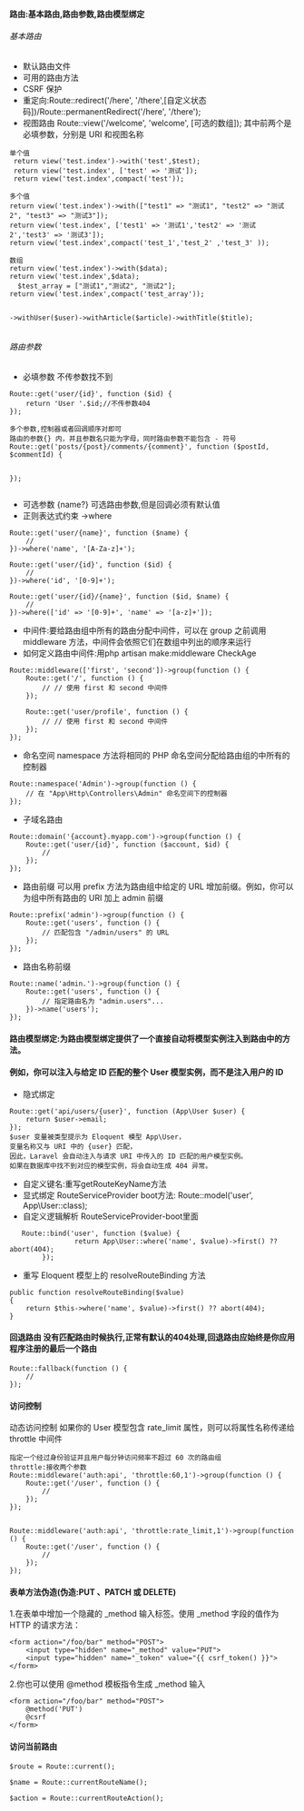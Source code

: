 #### 路由:基本路由,路由参数,路由模型绑定
###### 基本路由
* 默认路由文件
* 可用的路由方法
* CSRF 保护
* 重定向:Route::redirect('/here', '/there',[自定义状态码])/Route::permanentRedirect('/here', '/there');
* 视图路由 Route::view('/welcome', 'welcome', [可选的数组]); 其中前两个是必填参数，分别是 URI 和视图名称  

```
单个值
 return view('test.index')->with('test',$test);
 return view('test.index', ['test' => '测试']);
 return view('test.index',compact('test'));
   
多个值
return view('test.index')->with(["test1" => "测试1", "test2" => "测试2", "test3" => "测试3"]);  
return view('test.index', ['test1' => '测试1','test2' => '测试2','test3' => '测试3']);
return view('test.index',compact('test_1','test_2' ,'test_3' ));

数组
return view('test.index')->with($data);
return view('test.index',$data);
  $test_array = ["测试1","测试2", "测试2"];
return view('test.index',compact('test_array'));


->withUser($user)->withArticle($article)->withTitle($title);
  
```


###### 路由参数
* 必填参数 不传参数找不到   

```
Route::get('user/{id}', function ($id) {
    return 'User '.$id;//不传参数404 
});

多个参数,控制器或者回调顺序对即可
路由的参数{} 内，并且参数名只能为字母，同时路由参数不能包含 - 符号
Route::get('posts/{post}/comments/{comment}', function ($postId, $commentId) {
   
   
});


```

* 可选参数 {name?} 可选路由参数,但是回调必须有默认值  
* 正则表达式约束 ->where

```
Route::get('user/{name}', function ($name) {
    //
})->where('name', '[A-Za-z]+');

Route::get('user/{id}', function ($id) {
    //
})->where('id', '[0-9]+');

Route::get('user/{id}/{name}', function ($id, $name) {
    //
})->where(['id' => '[0-9]+', 'name' => '[a-z]+']);
```

* 中间件:要给路由组中所有的路由分配中间件，可以在 group 之前调用 middleware 方法，中间件会依照它们在数组中列出的顺序来运行  
* 如何定义路由中间件:用php artisan make:middleware CheckAge

```
Route::middleware(['first', 'second'])->group(function () {
    Route::get('/', function () {
        // // 使用 first 和 second 中间件
    });

    Route::get('user/profile', function () {
        // // 使用 first 和 second 中间件
    });
});
```

* 命名空间 namespace 方法将相同的 PHP 命名空间分配给路由组的中所有的控制器  

```
Route::namespace('Admin')->group(function () {
    // 在 "App\Http\Controllers\Admin" 命名空间下的控制器
});
```
* 子域名路由

```
Route::domain('{account}.myapp.com')->group(function () {
    Route::get('user/{id}', function ($account, $id) {
        //
    });
});
```

* 路由前缀 可以用 prefix 方法为路由组中给定的 URL 增加前缀。例如，你可以为组中所有路由的 URI 加上 admin 前缀

```
Route::prefix('admin')->group(function () {
    Route::get('users', function () {
        // 匹配包含 "/admin/users" 的 URL
    });
});
```

* 路由名称前缀

```
Route::name('admin.')->group(function () {
    Route::get('users', function () {
        // 指定路由名为 "admin.users"...
    })->name('users');
});
```

#### 路由模型绑定:为路由模型绑定提供了一个直接自动将模型实例注入到路由中的方法。
#### 例如，你可以注入与给定 ID 匹配的整个 User 模型实例，而不是注入用户的 ID

* 隐式绑定  

```
Route::get('api/users/{user}', function (App\User $user) {
    return $user->email;
});
$user 变量被类型提示为 Eloquent 模型 App\User，
变量名称又与 URI 中的 {user} 匹配，
因此，Laravel 会自动注入与请求 URI 中传入的 ID 匹配的用户模型实例。
如果在数据库中找不到对应的模型实例，将会自动生成 404 异常。

```

* 自定义键名:重写getRouteKeyName方法
* 显式绑定 RouteServiceProvider boot方法: Route::model('user', App\User::class);
* 自定义逻辑解析  RouteServiceProvider-boot里面

```
   Route::bind('user', function ($value) {
                return App\User::where('name', $value)->first() ?? abort(404);
        });
```

* 重写 Eloquent 模型上的 resolveRouteBinding 方法
```
public function resolveRouteBinding($value)
{
    return $this->where('name', $value)->first() ?? abort(404);
}
```


#### 回退路由 没有匹配路由时候执行,正常有默认的404处理,回退路由应始终是你应用程序注册的最后一个路由
```
Route::fallback(function () {
    //
});
```

#### 访问控制
动态访问控制 如果你的 User 模型包含 rate_limit 属性，则可以将属性名称传递给 throttle 中间件
```
指定一个经过身份验证并且用户每分钟访问频率不超过 60 次的路由组
throttle:接收两个参数
Route::middleware('auth:api', 'throttle:60,1')->group(function () {
    Route::get('/user', function () {
        //
    });
});


Route::middleware('auth:api', 'throttle:rate_limit,1')->group(function () {
    Route::get('/user', function () {
        //
    });
});

```


#### 表单方法伪造(伪造:PUT 、PATCH 或 DELETE)
1.在表单中增加一个隐藏的 _method 输入标签。使用 _method 字段的值作为 HTTP 的请求方法：

```
<form action="/foo/bar" method="POST">
    <input type="hidden" name="_method" value="PUT">
    <input type="hidden" name="_token" value="{{ csrf_token() }}">
</form>
```

2.你也可以使用 @method 模板指令生成 _method 输入

```
<form action="/foo/bar" method="POST">
    @method('PUT')
    @csrf
</form>
```

#### 访问当前路由

```
$route = Route::current();

$name = Route::currentRouteName();

$action = Route::currentRouteAction();
```



